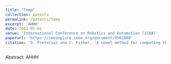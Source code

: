 ```yaml
---
title: "Temp"
collection: patents
permalink: /patents/temp
excerpt: 'AHHH'
date: 2021-05-01
venue: 'International Conference on Robotics and Automation (ICRA)'
paperurl: 'https://ieeexplore.ieee.org/document/9561800'
citation: 'D. Pretorius and C. Fisher, "A novel method for computing the 3D friction cone using complimentary constraints," 2021 IEEE International Conference on Robotics and Automation (ICRA), China, 2021, pp. 5000-5006, doi: 10.1109/ICRA48506.2021.9561800.'
---
```

Abstract: AHHH


